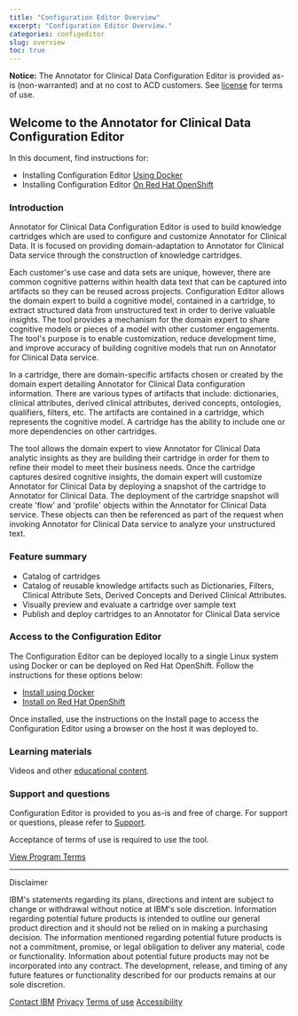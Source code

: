 ```yaml
---
title: "Configuration Editor Overview"
excerpt: "Configuration Editor Overview."
categories: configeditor
slug: overview
toc: true
---
```

<!-- ---

copyright:
  years: 2022
lastupdated: "2022-09-13"

keywords: annotator clinical data, clinical data, annotation

subcollection: wh-acd

--- -->

<!-- # Overview -->

**Notice:** The Annotator for Clinical Data Configuration Editor is provided as-is (non-warranted) and at no cost to ACD customers.   See [license](https://www14.software.ibm.com/cgi-bin/weblap/lap.pl?li_formnum=L-KMNL-BTV7T4) for terms of use.

## Welcome to the Annotator for Clinical Data Configuration Editor

In this document, find instructions for:

- Installing Configuration Editor [Using Docker](/configeditor/download_docker/)
- Installing Configuration Editor [On Red Hat OpenShift](/configeditor/download_openshift)

### Introduction

Annotator for Clinical Data Configuration Editor is used to build knowledge cartridges which are used to configure and customize Annotator for Clinical Data.  It is focused on providing domain-adaptation to Annotator for Clinical Data service through the construction of knowledge cartridges.

Each customer's use case and data sets are unique, however, there are common cognitive patterns within health data text that can be captured into artifacts so they can be reused across projects. Configuration Editor allows the domain expert to build a cognitive model, contained in a cartridge, to extract structured data from unstructured text in order to derive valuable insights. The tool provides a mechanism for the domain expert to share cognitive models or pieces of a model with other customer engagements. The tool's purpose is to enable customization, reduce development time, and improve accuracy of building cognitive models that run on Annotator for Clinical Data service.

In a cartridge, there are domain-specific artifacts chosen or created by the domain expert detailing Annotator for Clinical Data configuration information. There are various types of artifacts that include: dictionaries, clinical attributes, derived clinical attributes, derived concepts, ontologies, qualifiers, filters, etc. The artifacts are contained in a cartridge, which represents the cognitive model. A cartridge has the ability to include one or more dependencies on other cartridges.

The tool allows the domain expert to view Annotator for Clinical Data analytic insights as they are building their cartridge in order for them to refine their model to meet their business needs. Once the cartridge captures desired cognitive insights, the domain expert will customize Annotator for Clinical Data by deploying a snapshot of the cartridge to Annotator for Clinical Data. The deployment of the cartridge snapshot will create 'flow' and 'profile' objects within the Annotator for Clinical Data service. These objects can then be referenced as part of the request when invoking Annotator for Clinical Data service to analyze your unstructured text.

### Feature summary

- Catalog of cartridges
- Catalog of reusable knowledge artifacts such as Dictionaries, Filters, Clinical Attribute Sets, Derived Concepts and Derived Clinical Attributes.
- Visually preview and evaluate a cartridge over sample text
- Publish and deploy cartridges to an Annotator for Clinical Data service

### Access to the Configuration Editor

The Configuration Editor can be deployed locally to a single Linux system using Docker or can be deployed on Red Hat OpenShift.  Follow the instructions for these options below:

- [Install using Docker](/configeditor/download_docker/)
- [Install on Red Hat OpenShift](/configeditor/download_openshift)

Once installed, use the instructions on the Install page to access the Configuration Editor using a browser on the host it was deployed to.

### Learning materials

Videos and other [educational content](/configeditor/learning_materials).

### Support and questions

Configuration Editor is provided to you as-is and free of charge.  For support or questions, please refer to [Support](/support/support/).

Acceptance of terms of use is required to use the tool.

[View Program Terms](https://www14.software.ibm.com/cgi-bin/weblap/lap.pl?li_formnum=L-KMNL-BTV7T4)

<p></p>

---

Disclaimer

IBM's statements regarding its plans, directions and intent are subject to change or withdrawal without notice at IBM's sole discretion. Information regarding potential future products is intended to outline our general product direction and it should not be relied on in making a purchasing decision. The information mentioned regarding potential future products is not a commitment, promise, or legal obligation to deliver any material, code or functionality. Information about potential future products may not be incorporated into any contract. The development, release, and timing of any future features or functionality described for our products remains at our sole discretion.

[Contact IBM](https://www.ibm.com/contact/us/en/)
[Privacy](https://www.ibm.com/us-en/privacy)
[Terms of use](https://www.ibm.com/legal)
[Accessibility](https://www.ibm.com/able/)
